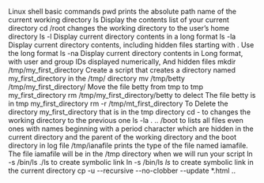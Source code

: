 Linux shell basic commands
pwd prints the absolute path name of the current working directory
ls Display the contents list of your current directory
cd /root  changes the working directory to the user’s home directory
ls -l Display current directory contents in a long format
ls -la Display current directory contents, including hidden files starting with . Use the long format
ls -na Display current directory contents in Long format, with user and group IDs displayed numerically, And hidden files
mkdir /tmp/my_first_directory Create a script that creates a directory named my_first_directory in the /tmp/ directory
mv /tmp/betty /tmp/my_first_directory/ Move the file betty from tmp to tmp my_first_directory
rm /tmp/my_first_directory/betty to delect The file betty is in tmp my_first_directory
rm -r /tmp/mt_first_directory To Delete the directory my_first_directory that is in the tmp directory
cd - to changes the working directory to the previous one
ls -la . .. /boot to lists all files even ones with names beginning with a period character which are hidden in the current directory and the parent of the working directory and the boot directory in log
file /tmp/ianafile prints the type of the file named iamafile. The file iamafile will be in the /tmp directory when we will run your script
ln -s /bin/ls ./ls to create symbolic link
ln -s /bin/ls _ls_ to create symbolic link in the current directory
cp -u --recursive --no-clobber --update *.html ..
